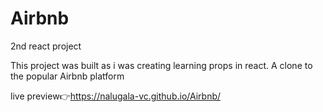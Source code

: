 # Airbnb
2nd react project

This project was built as i was creating learning props in react. A clone to the popular Airbnb platform 

live preview👉https://nalugala-vc.github.io/Airbnb/
